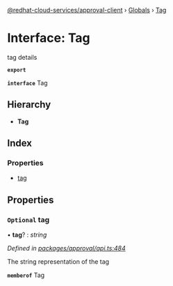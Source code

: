 [@redhat-cloud-services/approval-client](../README.md) › [Globals](../globals.md) › [Tag](tag.md)

# Interface: Tag

tag details

**`export`** 

**`interface`** Tag

## Hierarchy

* **Tag**

## Index

### Properties

* [tag](tag.md#optional-tag)

## Properties

### `Optional` tag

• **tag**? : *string*

*Defined in [packages/approval/api.ts:484](https://github.com/RedHatInsights/javascript-clients/blob/master/packages/approval/api.ts#L484)*

The string representation of the tag

**`memberof`** Tag
